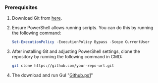 ### Prerequisites

1. Download Git from [here](https://git-scm.com/downloads).

2. Ensure PowerShell allows running scripts. You can do this by running the following command:
    ```powershell
    Set-ExecutionPolicy -ExecutionPolicy Bypass -Scope CurrentUser
    ```

3. After installing Git and adjusting PowerShell settings, clone the repository by running the following command in CMD:
    ```bash
    git clone https://github.com/your-repo-url.git
    ```

4. The download and run GuI "[Github.ps1](https://raw.githubusercontent.com/dylan0760/Windows-Winget/refs/heads/main/GuI%20Github.ps1)"
